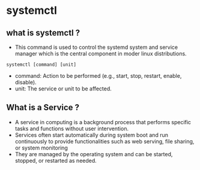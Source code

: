 # systemctl

## what is systemctl ?

- This command is used to control the systemd system and service manager which is the central component in moder linux distributions.

`systemctl [command] [unit]`

- command: Action to be performed (e.g., start, stop, restart, enable, disable).
- unit: The service or unit to be affected.

## What is a Service ?

- A service in computing is a background process that performs specific tasks and functions without user intervention.
- Services often start automatically during system boot and run continuously to provide functionalities such as web serving, file sharing, or system monitoring
- They are managed by the operating system and can be started, stopped, or restarted as needed.
